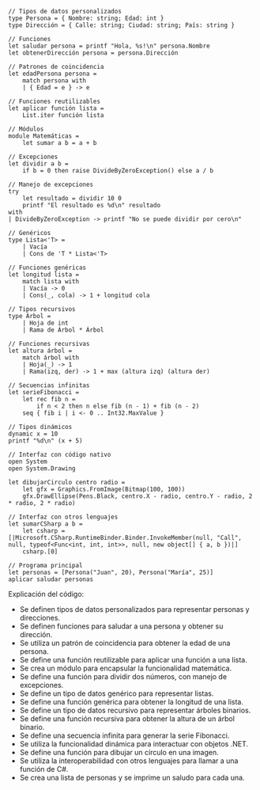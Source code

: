 ```f#
// Tipos de datos personalizados
type Persona = { Nombre: string; Edad: int }
type Dirección = { Calle: string; Ciudad: string; País: string }

// Funciones
let saludar persona = printf "Hola, %s!\n" persona.Nombre
let obtenerDirección persona = persona.Dirección

// Patrones de coincidencia
let edadPersona persona =
    match persona with
    | { Edad = e } -> e

// Funciones reutilizables
let aplicar función lista =
    List.iter función lista

// Módulos
module Matemáticas =
    let sumar a b = a + b

// Excepciones
let dividir a b =
    if b = 0 then raise DivideByZeroException() else a / b

// Manejo de excepciones
try
    let resultado = dividir 10 0
    printf "El resultado es %d\n" resultado
with
| DivideByZeroException -> printf "No se puede dividir por cero\n"

// Genéricos
type Lista<'T> =
    | Vacía
    | Cons de 'T * Lista<'T>

// Funciones genéricas
let longitud lista =
    match lista with
    | Vacía -> 0
    | Cons(_, cola) -> 1 + longitud cola

// Tipos recursivos
type Árbol =
    | Hoja de int
    | Rama de Árbol * Árbol

// Funciones recursivas
let altura árbol =
    match árbol with
    | Hoja(_) -> 1
    | Rama(izq, der) -> 1 + max (altura izq) (altura der)

// Secuencias infinitas
let serieFibonacci =
    let rec fib n =
        if n < 2 then n else fib (n - 1) + fib (n - 2)
    seq { fib i | i <- 0 .. Int32.MaxValue }

// Tipos dinámicos
dynamic x = 10
printf "%d\n" (x + 5)

// Interfaz con código nativo
open System
open System.Drawing

let dibujarCirculo centro radio =
    let gfx = Graphics.FromImage(Bitmap(100, 100))
    gfx.DrawEllipse(Pens.Black, centro.X - radio, centro.Y - radio, 2 * radio, 2 * radio)

// Interfaz con otros lenguajes
let sumarCSharp a b =
    let csharp = [|Microsoft.CSharp.RuntimeBinder.Binder.InvokeMember(null, "Call", null, typeof<Func<int, int, int>>, null, new object[] { a, b })|]
    csharp.[0]

// Programa principal
let personas = [Persona("Juan", 20), Persona("María", 25)]
aplicar saludar personas
```

Explicación del código:

* Se definen tipos de datos personalizados para representar personas y direcciones.
* Se definen funciones para saludar a una persona y obtener su dirección.
* Se utiliza un patrón de coincidencia para obtener la edad de una persona.
* Se define una función reutilizable para aplicar una función a una lista.
* Se crea un módulo para encapsular la funcionalidad matemática.
* Se define una función para dividir dos números, con manejo de excepciones.
* Se define un tipo de datos genérico para representar listas.
* Se define una función genérica para obtener la longitud de una lista.
* Se define un tipo de datos recursivo para representar árboles binarios.
* Se define una función recursiva para obtener la altura de un árbol binario.
* Se define una secuencia infinita para generar la serie Fibonacci.
* Se utiliza la funcionalidad dinámica para interactuar con objetos .NET.
* Se define una función para dibujar un círculo en una imagen.
* Se utiliza la interoperabilidad con otros lenguajes para llamar a una función de C#.
* Se crea una lista de personas y se imprime un saludo para cada una.